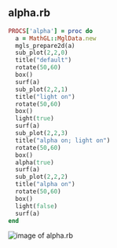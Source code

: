 
## alpha.rb

```ruby
PROCS['alpha'] = proc do
  a = MathGL::MglData.new
  mgls_prepare2d(a)
  sub_plot(2,2,0)
  title("default")
  rotate(50,60)
  box()
  surf(a)
  sub_plot(2,2,1)
  title("light on")
  rotate(50,60)
  box()
  light(true)
  surf(a)
  sub_plot(2,2,3)
  title("alpha on; light on")
  rotate(50,60)
  box()
  alpha(true)
  surf(a)
  sub_plot(2,2,2)
  title("alpha on")
  rotate(50,60)
  box()
  light(false)
  surf(a)
end
```
![image of alpha.rb](https://raw.github.com/masa16/ruby-mathgl-sample/master/samples/alpha/alpha.png)
